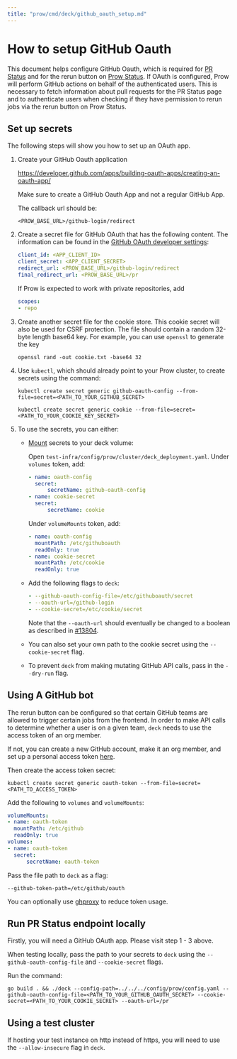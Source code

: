```yaml
---
title: "prow/cmd/deck/github_oauth_setup.md"
---
```


# How to setup GitHub Oauth
This document helps configure GitHub Oauth, which is required for [PR Status](https://prow.k8s.io/pr)
and for the rerun button on [Prow Status](https://prow.k8s.io). 
If OAuth is configured, Prow will perform GitHub actions on behalf of the authenticated users.
This is necessary to fetch information about pull requests for the PR Status page and to 
authenticate users when checking if they have permission to rerun jobs via the rerun button on Prow Status.

## Set up secrets
The following steps will show you how to set up an OAuth app.
1. Create your GitHub Oauth application 

    https://developer.github.com/apps/building-oauth-apps/creating-an-oauth-app/
    
    Make sure to create a GitHub Oauth App and not a regular GitHub App.
    
    The callback url should be:
    
    `<PROW_BASE_URL>/github-login/redirect`
2. Create a secret file for GitHub OAuth that has the following content. The information can be found in the [GitHub OAuth developer settings](https://github.com/settings/developers):
    
    ```yaml
    client_id: <APP_CLIENT_ID>
    client_secret: <APP_CLIENT_SECRET>
    redirect_url: <PROW_BASE_URL>/github-login/redirect
    final_redirect_url: <PROW_BASE_URL>/pr
    ```
    
    If Prow is expected to work with private repositories, add
    ```yaml
    scopes:
    - repo
    ```
    
3. Create another secret file for the cookie store. This cookie secret will also be used for CSRF protection.
  The file should contain a random 32-byte length base64 key. For example, you can use `openssl` to generate the key
    
    ```
    openssl rand -out cookie.txt -base64 32
    ```
4. Use `kubectl`, which should already point to your Prow cluster, to create secrets using the command:
    
    `kubectl create secret generic github-oauth-config --from-file=secret=<PATH_TO_YOUR_GITHUB_SECRET>`

    `kubectl create secret generic cookie --from-file=secret=<PATH_TO_YOUR_COOKIE_KEY_SECRET>`
5. To use the secrets, you can either:

    * [Mount](https://kubernetes.io/docs/concepts/configuration/secret/#using-secrets) secrets to your deck volume:

        Open `test-infra/config/prow/cluster/deck_deployment.yaml`.
        Under `volumes` token, add:
        ```yaml
        - name: oauth-config
          secret:
              secretName: github-oauth-config
        - name: cookie-secret
          secret:
              secretName: cookie
        ```
        Under `volumeMounts` token, add:
        ```yaml
        - name: oauth-config
          mountPath: /etc/githuboauth
          readOnly: true
        - name: cookie-secret
          mountPath: /etc/cookie
          readOnly: true
        ```
    * Add the following flags to `deck`:
      ```yaml
      - --github-oauth-config-file=/etc/githuboauth/secret
      - --oauth-url=/github-login
      - --cookie-secret=/etc/cookie/secret
      ```
      Note that the `--oauth-url` should eventually be changed to a boolean as described 
      in [#13804](https://github.com/kubernetes/test-infra/issues/13804).
    * You can also set your own path to the cookie secret using the `--cookie-secret` flag.
    * To prevent `deck` from making mutating GitHub API calls, pass in the `--dry-run` flag.

## Using A GitHub bot
The rerun button can be configured so that certain GitHub teams are allowed to trigger certain jobs
from the frontend. In order to make API calls to determine whether a user is on a given team, `deck` needs 
to use the access token of an org member. 

If not, you can create a new GitHub account, make it an org member, and set up a personal access token 
[here](https://github.com/settings/tokens).

Then create the access token secret:

`kubectl create secret generic oauth-token --from-file=secret=<PATH_TO_ACCESS_TOKEN>`

Add the following to `volumes` and `volumeMounts`:
```yaml
volumeMounts:
- name: oauth-token
  mountPath: /etc/github
  readOnly: true
volumes:
- name: oauth-token
  secret:
      secretName: oauth-token
```

Pass the file path to `deck` as a flag:

`--github-token-path=/etc/github/oauth`

You can optionally use [ghproxy](https://github.com/kubernetes/test-infra/blob/master/ghproxy/README.md) to reduce token usage. 

## Run PR Status endpoint locally
Firstly, you will need a GitHub OAuth app. Please visit step 1 - 3 above. 

When testing locally, pass the path to your secrets to `deck` using the `--github-oauth-config-file`  and `--cookie-secret` flags.

Run the command:

`go build . && ./deck --config-path=../../../config/prow/config.yaml --github-oauth-config-file=<PATH_TO_YOUR_GITHUB_OAUTH_SECRET> --cookie-secret=<PATH_TO_YOUR_COOKIE_SECRET> --oauth-url=/pr`

## Using a test cluster
If hosting your test instance on http instead of https, you will need to use the `--allow-insecure` flag in `deck`.
